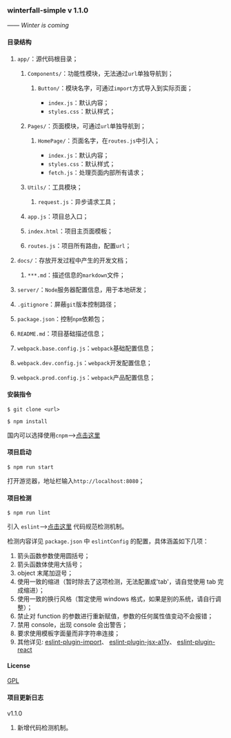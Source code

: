 ### winterfall-simple  v 1.1.0

*—— Winter is coming*

#### 目录结构

1. `app/`：源代码根目录；

	1. `Components/`：功能性模块，无法通过`url`单独导航到；

		1. `Button/`：模块名字，可通过`import`方式导入到实际页面；

			- `index.js`：默认内容；
			- `styles.css`：默认样式；

	2. `Pages/`：页面模块，可通过`url`单独导航到；

		1. `HomePage/`：页面名字，在`routes.js`中引入；

			- `index.js`：默认内容；
			- `styles.css`：默认样式；
			- `fetch.js`：处理页面内部所有请求；

	3. `Utils/`：工具模块；

		1. `request.js`：异步请求工具；

	4. `app.js`：项目总入口；

	5. `index.html`：项目主页面模板；

	6. `routes.js`：项目所有路由，配置`url`；

2. `docs/`：存放开发过程中产生的开发文档；

	1. `***.md`：描述信息的`markdown`文件；

3. `server/`：`Node`服务器配置信息，用于本地研发；

4. `.gitignore`：屏蔽`git`版本控制路径；

5. `package.json`：控制`npm`依赖包；

6. `README.md`：项目基础描述信息；

7. `webpack.base.config.js`：`webpack`基础配置信息；

8. `webpack.dev.config.js`：`webpack`开发配置信息；

9. `webpack.prod.config.js`：`webpack`产品配置信息；

#### 安装指令

```node
$ git clone <url>
```

```node
$ npm install
```

国内可以选择使用`cnpm`-->[点击这里](https://npm.taobao.org/)

#### 项目启动

```node
$ npm run start
```

打开游览器，地址栏输入`http://localhost:8080`；

#### 项目检测

```node
$ npm run lint
```

引入 `eslint`-->[点击这里](http://eslint.cn/docs/rules/) 代码规范检测机制。

检测内容详见 `package.json` 中 `eslintConfig` 的配置，具体涵盖如下几项：

1. 箭头函数参数使用圆括号；
2. 箭头函数体使用大括号；
3. object 末尾加逗号；
4. 使用一致的缩进（暂时除去了这项检测，无法配置成'tab'，请自觉使用 tab 完成缩进）；
5. 使用一致的换行风格（暂定使用 windows 格式，如果是别的系统，请自行调整）；
6. 禁止对 function 的参数进行重新赋值，参数的任何属性值变动不会报错；
7. 禁用 console，出现 console 会出警告；
8. 要求使用模板字面量而非字符串连接；
9. 其他详见:
  [eslint-plugin-import](https://github.com/benmosher/eslint-plugin-import)、
  [eslint-plugin-jsx-a11y](https://github.com/evcohen/eslint-plugin-jsx-a11y)、
  [eslint-plugin-react](https://github.com/yannickcr/eslint-plugin-react)

#### License

[GPL](https://tldrlegal.com/license/gnu-general-public-license-v2)


#### 项目更新日志

v1.1.0

1. 新增代码检测机制。






